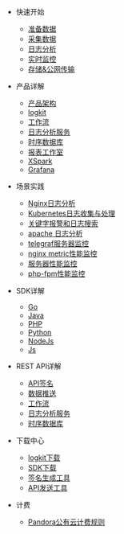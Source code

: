 - 快速开始
  - [准备数据](prepare_the_data.md)
  - [采集数据](data_collection.md)
  - [日志分析](data_analysis.md)
  - [实时监控](data_monitor.md)
  - [存储&公网传输](data_save.md)
  
- 产品详解
  - [产品架构](architecture.md)
  - [logkit](logkit.md)
  - [工作流](workflow.md)
  - [日志分析服务](logdb.md)
  - [时序数据库](tsdb.md)
  - [报表工作室](report.md)
  - [XSpark](xspark.md)
  - [Grafana](grafana.md)

- 场景实践
  - [Nginx日志分析](nginx.md)
  - [Kubernetes日志收集与处理](/demo/k8s)
  - [关键字报警和日志搜索](/demo/keywordalert)
  - [apache 日志分析](/demo/apachelog)
  - [telegraf服务器监控](/demo/monitoring)
  - [nginx metric性能监控](/demo/nginxMetric)
  - [服务器性能监控](/demo/metrics)
  - [php-fpm性能监控](/demo/phpfpm)

- SDK详解
  - [Go](go_sdk.md)
  - [Java](java_sdk.md)
  - [PHP](php_sdk.md)
  - [Python](python_sdk.md)
  - [NodeJs](nodejs_sdk.md)
  - [Js](js_sdk.md)

- REST API详解
  - [API签名](ak.md)
  - [数据推送](push_data_api.md)
  - [工作流](workflow_api.md)
  - [日志分析服务](logdb_api.md)
  - [时序数据库](tsdb_api.md)

- 下载中心
  - [logkit下载](download_logkit.md) 
  - [SDK下载](download_sdk.md)
  - [签名生成工具](akutil.md)
  - [API发送工具](httpie.md)

- 计费
  - [Pandora公有云计费规则](money.md)